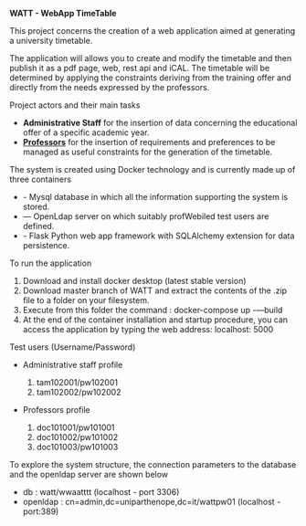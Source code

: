 <B>WATT - WebApp TimeTable</B>

This project concerns the creation of a web application aimed at generating a university timetable.

The application will allows you to create and modify the timetable and then publish it as a pdf page, web, rest api and iCAL. 
The timetable will be determined by applying the constraints deriving from the training offer and directly from the needs expressed by the professors.

Project actors and their main tasks

<ul><li><b>Administrative Staff</b> for the insertion of data concerning the educational offer of a specific academic year.</li>
<li><u><b>Professors</b></u> for the insertion of requirements and preferences to be managed as useful constraints for the generation of the timetable.</li></ul>

The system is created using Docker technology and is currently made up of three containers

<ul>
<li>- Mysql database in which all the information supporting the system is stored.</li>
<li>— OpenLdap server on which suitably profWebiled test users are defined.</li>
<li>- Flask Python web app framework with SQLAlchemy extension for data persistence.</li>
</ul>

To run the application

1) Download and install docker desktop (latest stable version)
2) Download master branch of WATT and extract the contents of the .zip file to a folder on your filesystem.
3) Execute from this folder the command : docker-compose up -—build
4) At the end of the container installation and startup procedure, you can access the application by typing the web address: localhost: 5000

Test users (Username/Password)

- Administrative staff profile
	1) tam102001/pw102001
	2) tam102002/pw102002

- Professors profile
	1) doc101001/pw101001
	2) doc101002/pw101002
	3) doc101003/pw101003
	
To explore the system structure, the connection parameters to the database and the openldap server are shown below
- db : watt/wwaatttt (localhost - port 3306)
- openldap : cn=admin,dc=uniparthenope,dc=it/wattpw01 (localhost - port:389)

